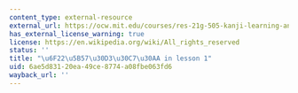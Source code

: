 ```yaml
---
content_type: external-resource
external_url: https://ocw.mit.edu/courses/res-21g-505-kanji-learning-any-time-any-place-for-japanese-v-spring-2022/resources/mitres21g_505s22_l1/
has_external_license_warning: true
license: https://en.wikipedia.org/wiki/All_rights_reserved
status: ''
title: "\u6F22\u5B57\u30D3\u30C7\u30AA in lesson 1"
uid: 6ae5d831-20ea-49ce-8774-a08fbe063fd6
wayback_url: ''
---
```

